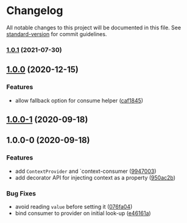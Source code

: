 # Changelog

All notable changes to this project will be documented in this file. See [standard-version](https://github.com/conventional-changelog/standard-version) for commit guidelines.

### [1.0.1](https://github.com/alexlafroscia/ember-context/compare/v1.0.0...v1.0.1) (2021-07-30)

## [1.0.0](https://github.com/alexlafroscia/ember-context/compare/v1.0.0-1...v1.0.0) (2020-12-15)

### Features

- allow fallback option for consume helper ([caf1845](https://github.com/alexlafroscia/ember-context/commit/caf18456c6dbae1e1addc1c10b68f70f7b39525f))

## [1.0.0-1](https://github.com/alexlafroscia/movable-ember-context/compare/v1.0.0-0...v1.0.0-1) (2020-09-18)

## 1.0.0-0 (2020-09-18)

### Features

- add `ContextProvider` and `context-consumer ([9947003](https://github.com/alexlafroscia/movable-ember-context/commit/9947003b31a62c6e420fe061b54e024dbcffbbbc))
- add decorator API for injecting context as a property ([950ac2b](https://github.com/alexlafroscia/movable-ember-context/commit/950ac2b62abbbfb4be12eafd9816566f6ad6125d))

### Bug Fixes

- avoid reading `value` before setting it ([076fa04](https://github.com/alexlafroscia/movable-ember-context/commit/076fa0476c538bac7c5e580d9b38f67f80a5053e))
- bind consumer to provider on initial look-up ([e46161a](https://github.com/alexlafroscia/movable-ember-context/commit/e46161a4d736644390236517693d55992f45a13b))
